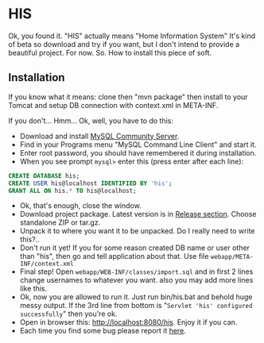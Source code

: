 HIS
===

Ok, you found it. "HIS" actually means "Home Information System" It's kind of beta so download and try if you want, 
but I don't intend to provide a beautiful project. For now.
So. How to install this piece of soft.

## Installation
If you know what it means: clone then "mvn package" then install to your Tomcat and setup DB connection with context.xml in META-INF.

If you don't... Hmm...
Ok, well, you have to do this:
- Download and install [MySQL Community Server](http://dev.mysql.com/downloads/mysql/).
- Find in your Programs menu "MySQL Command Line Client" and start it.
- Enter root password, you should have remembered it during installation.
- When you see prompt `mysql>` enter this (press enter after each line):

```sql
CREATE DATABASE his;
CREATE USER his@localhost IDENTIFIED BY 'his';
GRANT ALL ON his.* TO his@localhost;
```
    
- Ok, that's enough, close the window.
- Download project package. Latest version is in [Release section](https://github.com/alexzam/HIS/releases). Choose standalone ZIP or tar.gz.
- Unpack it to where you want it to be unpacked. Do I really need to write this?..
- Don't run it yet! If you for some reason created DB name or user other than "his", then go and tell application about that. Use file `webapp/META-INF/context.xml`
- Final step! Open `webapp/WEB-INF/classes/import.sql` and in first 2 lines change usernames to whatever you want. also you may add more lines like this.
- Ok, now you are allowed to run it. Just run bin/his.bat and behold huge messy output. If the 3rd line from bottom is "`Servlet 'his' configured successfully`" then you're ok.
- Open in browser this: [http://localhost:8080/his](http://localhost:8080/his). Enjoy it if you can.
- Each time you find some bug please report it [here](https://github.com/alexzam/HIS/issues).